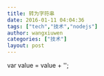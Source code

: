 ```yaml
---
title: 转为字符串
date: 2016-01-11 04:04:36
tags: ["tech","技术","nodejs"]
author: wangxiuwen
categories: ["技术"]
layout: post
---
```





 var value = value + '';
